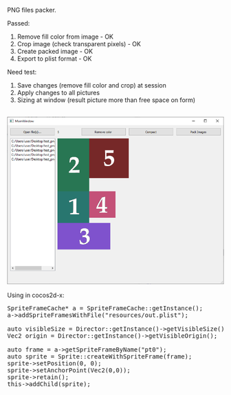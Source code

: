 PNG files packer.

Passed:
1) Remove fill color from image - OK
2) Crop image (check transparent pixels) - OK
3) Create packed image - OK
4) Export to plist format - OK

Need test:
1) Save changes (remove fill color and crop) at session
2) Apply changes to all pictures
3) Sizing at window (result picture more than free space on form)

<br/><img src="screen.png" /><br/>

Using in cocos2d-x:
<pre>
SpriteFrameCache* a = SpriteFrameCache::getInstance();
a->addSpriteFramesWithFile("resources/out.plist");

auto visibleSize = Director::getInstance()->getVisibleSize();
Vec2 origin = Director::getInstance()->getVisibleOrigin();

auto frame = a->getSpriteFrameByName("pt0");
auto sprite = Sprite::createWithSpriteFrame(frame);
sprite->setPosition(0, 0);
sprite->setAnchorPoint(Vec2(0,0));
sprite->retain();
this->addChild(sprite);
</pre>
